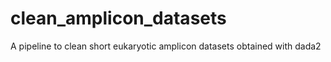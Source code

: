 # clean_amplicon_datasets
A pipeline to clean short eukaryotic amplicon datasets obtained with dada2
